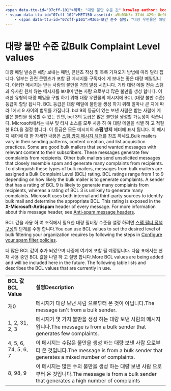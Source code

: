 ```yaml
---
<span data-ttu-id="07cff-101">제목: "대량 불만 수준 값" krowley author: kccross manager: laurawi ms. 날짜: it 전문. 항목: 문서 ms. 서비스: O365-seccomp ms. 사용자 지정: TN2DMC localization_priority: 정상 검색. appverid:</span><span class="sxs-lookup"><span data-stu-id="07cff-101">title: "Bulk Complaint Level values" ms.author: krowley author: kccross manager: laurawi ms.date: 3/5/2015 ms.audience: ITPro ms.topic: article ms.service: O365-seccomp ms.custom: TN2DMC localization_priority: Normal search.appverid:</span></span>
- <span data-ttu-id="07cff-102">MET150 assetid: a5b03b3c-37dd-429e-8e9b-2c1b25031794. 컬렉션:</span><span class="sxs-lookup"><span data-stu-id="07cff-102">MET150 ms.assetid: a5b03b3c-37dd-429e-8e9b-2c1b25031794   ms.collection:</span></span>
    - <span data-ttu-id="07cff-p101">M365-보안 준수 설명: "대량 우편물은 해당 보내는 pa tterns, content 작성일 및 list 취득 방법에 따라 달라 집니다. 일부는 관련 콘텐츠가 포함 된 메시지를 구독자에 게 보내는 좋은 대량 메일입니다. 이러한 메시지는 받는 사람의 불만을 거의 발생 시킵니다. 기타 대량 메일 전송 스팸과 유사한 원치 않는 메시지를 보내며 받는 사람 으로부터 많은 불만을 생성 합니다. 이러한 유형의 대량 메일을 구별 하기 위해 대량 우편물의 메시지에 BCL (대량 불만 수준) 등급이 할당 됩니다. BCL 등급은 대량 메일에 불만을 생성 하기 위해 얼마나 큰 지에 따라 1에서 9 사이의 범위를 가집니다. bcl 9의 등급이 있는 보낸 사람은 받는 사람에 게 많은 불만을 생성할 수 있는 반면, bcl 3의 등급은 많은 불만을 생성할 가능성이 적습니다. Microsoft에서는 내부 및 타사 소스를 모두 사용 하 여 대량 메일을 식별 하 고 적절 한 BCL을 결정 합니다. 이 등급은 모든 메시지의 스팸 방지 헤더에 표시 됩니다. 이 메시지 헤더에 대 한 자세한 내용은 스팸 방지 메시지 헤더를 참조 하세요. "</span><span class="sxs-lookup"><span data-stu-id="07cff-p101">M365-security-compliance description: "Bulk mailers vary in their sending pa tterns, content creation, and list acquisition practices. Some are good bulk mailers that send wanted messages with relevant content to their subscribers. These messages generate few complaints from recipients. Other bulk mailers send unsolicited messages that closely resemble spam and generate many complaints from recipients. To distinguish these types of bulk mailers, messages from bulk mailers are assigned a Bulk Complaint Level (BCL) rating. BCL ratings range from 1 to 9 depending on how likely the bulk mailer is to generate complaints. A sender that has a rating of BCL 9 is likely to generate many complaints from recipients, whereas a rating of BCL 3 is unlikely to generate many complaints. Microsoft uses both internal and third-party sources to identify bulk mail and determine the appropriate BCL. This rating is exposed in the X-Microsoft-Antispam header of every message. For more information about this message header, see Anti-spam message headers."</span></span>
---
```


# <a name="bulk-complaint-level-values"></a><span data-ttu-id="07cff-113">대량 불만 수준 값</span><span class="sxs-lookup"><span data-stu-id="07cff-113">Bulk Complaint Level values</span></span>

<span data-ttu-id="07cff-p102">대량 메일 발송은 해당 보내는 패턴, 콘텐츠 작성 및 목록 가져오기 방법에 따라 달라 집니다. 일부는 관련 콘텐츠가 포함 된 메시지를 구독자에 게 보내는 좋은 대량 메일입니다. 이러한 메시지는 받는 사람의 불만을 거의 발생 시킵니다. 기타 대량 메일 전송 스팸과 유사한 원치 않는 메시지를 보내며 받는 사람 으로부터 많은 불만을 생성 합니다. 이러한 유형의 대량 메일을 구별 하기 위해 대량 우편물의 메시지에 BCL (대량 불만 수준) 등급이 할당 됩니다. BCL 등급은 대량 메일에 불만을 생성 하기 위해 얼마나 큰 지에 따라 1에서 9 사이의 범위를 가집니다. bcl 9의 등급이 있는 보낸 사람은 받는 사람에 게 많은 불만을 생성할 수 있는 반면, bcl 3의 등급은 많은 불만을 생성할 가능성이 적습니다. Microsoft에서는 내부 및 타사 소스를 모두 사용 하 여 대량 메일을 식별 하 고 적절 한 BCL을 결정 합니다. 이 등급은 모든 메시지의 **스팸 방지** 헤더에 표시 됩니다. 이 메시지 헤더에 대 한 자세한 내용은 [스팸 방지 메시지 헤더](anti-spam-message-headers.md)를 참조 하세요.</span><span class="sxs-lookup"><span data-stu-id="07cff-p102">Bulk mailers vary in their sending patterns, content creation, and list acquisition practices. Some are good bulk mailers that send wanted messages with relevant content to their subscribers. These messages generate few complaints from recipients. Other bulk mailers send unsolicited messages that closely resemble spam and generate many complaints from recipients. To distinguish these types of bulk mailers, messages from bulk mailers are assigned a Bulk Complaint Level (BCL) rating. BCL ratings range from 1 to 9 depending on how likely the bulk mailer is to generate complaints. A sender that has a rating of BCL 9 is likely to generate many complaints from recipients, whereas a rating of BCL 3 is unlikely to generate many complaints. Microsoft uses both internal and third-party sources to identify bulk mail and determine the appropriate BCL. This rating is exposed in the **X-Microsoft-Antispam** header of every message. For more information about this message header, see [Anti-spam message headers](anti-spam-message-headers.md).</span></span> 
  
<span data-ttu-id="07cff-124">BCL 값을 사용 하 여 조직에서 필요한 대량 필터링 수준을 설정 하려면 [스팸 필터 정책 구성](configure-your-spam-filter-policies.md)의 단계를 수행 합니다.</span><span class="sxs-lookup"><span data-stu-id="07cff-124">You can use BCL values to set the desired level of bulk filtering your organization requires by following the steps in [Configure your spam filter policies](configure-your-spam-filter-policies.md).</span></span>
  
<span data-ttu-id="07cff-p103">더 많은 BCL 값이 추가 되었으며 나중에 여기에 포함 될 예정입니다. 다음 표에서는 현재 사용 중인 BCL 값을 나열 하 고 설명 합니다.</span><span class="sxs-lookup"><span data-stu-id="07cff-p103">More BCL values are being added and will be included here in the future. The following table lists and describes the BCL values that are currently in use.</span></span>
  
|||
|:-----|:-----|
|<span data-ttu-id="07cff-127">**BCL 값**</span><span class="sxs-lookup"><span data-stu-id="07cff-127">**BCL Value**</span></span> <br/> |<span data-ttu-id="07cff-128">**설명**</span><span class="sxs-lookup"><span data-stu-id="07cff-128">**Description**</span></span> <br/> |
|<span data-ttu-id="07cff-129">개</span><span class="sxs-lookup"><span data-stu-id="07cff-129">0</span></span>  <br/> |<span data-ttu-id="07cff-130">메시지가 대량 보낸 사람 으로부터 온 것이 아닙니다.</span><span class="sxs-lookup"><span data-stu-id="07cff-130">The message isn't from a bulk sender.</span></span>  <br/> |
|<span data-ttu-id="07cff-131">1, 2, 3</span><span class="sxs-lookup"><span data-stu-id="07cff-131">1, 2, 3</span></span>  <br/> |<span data-ttu-id="07cff-132">메시지가 몇 가지 불만을 생성 하는 대량 보낸 사람의 메시지입니다.</span><span class="sxs-lookup"><span data-stu-id="07cff-132">The message is from a bulk sender that generates few complaints.</span></span>  <br/> |
|<span data-ttu-id="07cff-133">4, 5, 6, 7</span><span class="sxs-lookup"><span data-stu-id="07cff-133">4, 5, 6, 7</span></span>  <br/> |<span data-ttu-id="07cff-134">이 메시지는 수많은 불만을 생성 하는 대량 보낸 사람 으로부터 온 것입니다.</span><span class="sxs-lookup"><span data-stu-id="07cff-134">The message is from a bulk sender that generates a mixed number of complaints.</span></span>  <br/> |
|<span data-ttu-id="07cff-135">8, 9</span><span class="sxs-lookup"><span data-stu-id="07cff-135">8, 9</span></span>  <br/> |<span data-ttu-id="07cff-136">이 메시지는 많은 수의 불만을 생성 하는 대량 보낸 사람 으로부터 온 것입니다.</span><span class="sxs-lookup"><span data-stu-id="07cff-136">The message is from a bulk sender that generates a high number of complaints</span></span>  <br/> |
   

